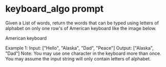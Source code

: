 # keyboard_algo prompt
Given a List of words, return the words that can be typed using letters of alphabet on only one row's of American keyboard like the image below.


American keyboard


Example 1:
Input: ["Hello", "Alaska", "Dad", "Peace"]
Output: ["Alaska", "Dad"]
Note:
You may use one character in the keyboard more than once.
You may assume the input string will only contain letters of alphabet.
